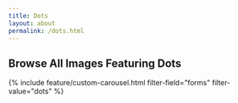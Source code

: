 ```yaml
---
title: Dots
layout: about
permalink: /dots.html
---
```

## Browse All Images Featuring Dots
{% include feature/custom-carousel.html filter-field="forms" filter-value="dots" %}
